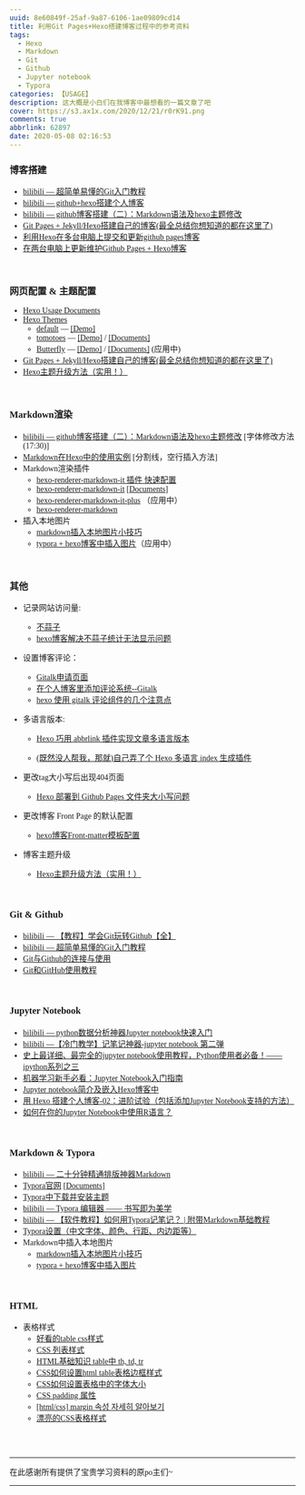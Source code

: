 ```yaml
---
uuid: 8e60849f-25af-9a87-6106-1ae09809cd14
title: 利用Git Pages+Hexo搭建博客过程中的参考资料
tags:
  - Hexo
  - Markdown
  - Git
  - Github
  - Jupyter notebook
  - Typora
categories: 【USAGE】
description: 这大概是小白们在我博客中最想看的一篇文章了吧
cover: https://s3.ax1x.com/2020/12/21/r0rK91.png
comments: true
abbrlink: 62897
date: 2020-05-08 02:16:53
---
```


<font face="Microsoft YaHei">



### 博客搭建

- [bilibili — 超简单易懂的Git入门教程](https://www.bilibili.com/video/BV1zp411o7y6)
- [bilibili — github+hexo搭建个人博客](https://www.bilibili.com/video/BV1Ep411R7cJ)
- [bilibili — github博客搭建（二）：Markdown语法及hexo主题修改](https://www.bilibili.com/video/BV1zp411R7gz)
- [Git Pages + Jekyll/Hexo搭建自己的博客(最全总结你想知道的都在这里了)](https://blog.csdn.net/muzilanlan/article/details/81542917)
- [利用Hexo在多台电脑上提交和更新github pages博客](https://www.jianshu.com/p/0b1fccce74e0?utm_campaign=maleskine&utm_content=note&utm_medium=seo_notes&utm_source=recommendation)
- [在两台电脑上更新维护Github Pages + Hexo博客](https://www.dazhuanlan.com/2019/09/25/5d8adf4204ed4/)

<br />

### 网页配置 & 主题配置

- [Hexo Usage Documents](https://hexo.io/zh-cn/docs/)
- [Hexo Themes](https://hexo.io/themes/)
	- [default](https://github.com/niemingzhao/niemingzhao.github.io/tree/theme) — [[Demo]](http://www.niemingzhao.top/)
	- [tomotoes](https://github.com/tomotoes/hexo-theme-tomotoes) — [[Demo]](https://tomotoes.com/) / [[Documents]](https://github.com/tomotoes/hexo-theme-tomotoes/wiki)
	- [Butterfly](https://github.com/jerryc127/hexo-theme-butterfly) — [[Demo]](https://jerryc.me/) / [[Documents]](https://butterfly.js.org/)  (应用中)
- [Git Pages + Jekyll/Hexo搭建自己的博客(最全总结你想知道的都在这里了)](https://blog.csdn.net/muzilanlan/article/details/81542917)
- [Hexo主题升级方法（实用！）](https://blog.csdn.net/qq_41462923/article/details/100149605)

<br />

### Markdown渲染

- [bilibili — github博客搭建（二）：Markdown语法及hexo主题修改](https://www.bilibili.com/video/BV1zp411R7gz) [字体修改方法(17:30)]
- [Markdown在Hexo中的使用实例](https://www.dazhuanlan.com/2019/10/06/5d99b91c5f0d5/#%E9%80%89%E9%A1%B9%E5%8D%A1-2) [分割线，空行插入方法]
- Markdown渲染插件
	- [hexo-renderer-markdown-it 插件 快速配置](https://www.jianshu.com/p/f43dab5dbb48)
	- [hexo-renderer-markdown-it](https://github.com/hexojs/hexo-renderer-markdown-it) [[Documents](https://github.com/hexojs/hexo-renderer-markdown-it/wiki/Getting-Started)]
	- [hexo-renderer-markdown-it-plus](https://github.com/CHENXCHEN/hexo-renderer-markdown-it-plus) （应用中）
	- [hexo-renderer-markdown](https://github.com/niemingzhao/hexo-renderer-markdown)
- 插入本地图片
	- [markdown插入本地图片小技巧](https://blog.csdn.net/dailingnan0827/article/details/86412414)
	- [typora + hexo博客中插入图片](https://yinyoupoet.github.io/2019/09/03/hexo博客中插入图片/)（应用中）

<br />

### 其他
- 记录网站访问量: 
	- [不蒜子](http://ibruce.info/2015/04/04/busuanzi/)
	- [hexo博客解决不蒜子统计无法显示问题](http://blog.sciencenet.cn/blog-3247241-1139774.html)
- 设置博客评论：
	- [Gitalk申请页面](https://github.com/settings/applications/new)
	- [在个人博客里添加评论系统--Gitalk](https://www.jianshu.com/p/656e6101bf0f)
	- [hexo 使用 gitalk 评论组件的几个注意点](https://www.jianshu.com/p/b4ca8e7c7980)
- 多语言版本:
	- [Hexo 巧用 abbrlink 插件实现文章多语言版本](https://blog.kuretru.com/posts/812a334f/)
	
	- [(既然没人帮我，那就)自己弄了个 Hexo 多语言 index 生成插件](https://www.v2ex.com/amp/t/280102)
- 更改tag大小写后出现404页面
	
	- [Hexo 部署到 Github Pages 文件夹大小写问题](http://1mhz.me/2015/hexo-deploy-case-sensitive/)
- 更改博客 Front Page 的默认配置
	
	- [hexo博客Front-matter模板配置](https://zhangjiejun.com/posts/config_Front-matter_in_hexo/)
	
- 博客主题升级
	- [Hexo主题升级方法（实用！）](https://blog.csdn.net/qq_41462923/article/details/100149605)

<br />

### Git & Github
- [bilibili — 【教程】学会Git玩转Github【全】](https://www.bilibili.com/video/BV1Xx411m7kn)
- [bilibili — 超简单易懂的Git入门教程](https://www.bilibili.com/video/BV1zp411o7y6)
- [Git与Github的连接与使用](https://www.cnblogs.com/flora5/p/7152556.html)
- [Git和GitHub使用教程](https://www.jianshu.com/p/296d22275cdd)

<br />

### Jupyter Notebook
- [bilibili — python数据分析神器Jupyter notebook快速入门](https://www.bilibili.com/video/BV1Q4411H7fJ)
- [bilibili —【冷门教学】记笔记神器-jupyter notebook 第二弹](https://www.bilibili.com/video/BV1bx411e77u)
- [史上最详细、最完全的jupyter notebook使用教程，Python使用者必备！——ipython系列之三](https://blog.csdn.net/qq_27825451/article/details/84427269)
- [机器学习新手必看：Jupyter Notebook入门指南](https://blog.csdn.net/guleileo/article/details/80490921?utm_medium=distribute.pc_relevant.none-task-blog-BlogCommendFromMachineLearnPai2-6&depth_1-utm_source=distribute.pc_relevant.none-task-blog-BlogCommendFromMachineLearnPai2-6)
- [Jupyter notebook简介及嵌入Hexo博客中](https://cloud.tencent.com/developer/article/1471240)
- [用 Hexo 搭建个人博客-02：进阶试验（包括添加Jupyter Notebook支持的方法）](https://www.jianshu.com/p/6c1196f12302)
- [如何在你的Jupyter Notebook中使用R语言？](https://www.pianshen.com/article/81761066910/)

<br />

### Markdown & Typora
- [bilibili — 二十分钟精通排版神器Markdown](https://www.bilibili.com/video/BV1Yb411c7Hi)
- [Typora官网](https://typora.io/) [[Documents](http://theme.typora.io/doc/)]
- [Typora中下载并安装主题](https://www.cnblogs.com/zhiyin1209/p/12264711.html)
- [bilibili — Typora 编辑器 —— 书写即为美学](https://www.bilibili.com/video/BV1yW411s7og)
- [bilibili — 【软件教程】如何用Typora记笔记？ | 附带Markdown基础教程](https://www.bilibili.com/video/BV1R4411575c)
- [Typora设置（中文字体、颜色、行距、内边距等）](http://www.95408.com/blog/3283.html)
- Markdown中插入本地图片
	- [markdown插入本地图片小技巧](https://blog.csdn.net/dailingnan0827/article/details/86412414)
	- [typora + hexo博客中插入图片](https://yinyoupoet.github.io/2019/09/03/hexo博客中插入图片/)

<br />

### HTML

* 表格样式
  	* [好看的table css样式](https://blog.csdn.net/chelen_jak/article/details/82112640)
  	* [CSS 列表样式](https://www.runoob.com/css/css-table.html)
  	* [HTML基础知识 table中 th, td, tr](https://www.cnblogs.com/czlovezmt/p/9771030.html)
  	* [CSS如何设置html table表格边框样式](http://www.divcss5.com/wenji/w503.shtml)
  	* [CSS如何设置表格中的字体大小](http://ask.zol.com.cn/x/4597048.html)
  	* [CSS padding 属性](https://www.w3school.com.cn/cssref/pr_padding.asp)
  	* [[html/css] margin 속성 자세히 알아보기](https://aboooks.tistory.com/78)
  	* [漂亮的CSS表格样式](http://www.hipenpal.com/tool/css-beautiful-table-templates-in-traditional-chinese.php?nowpage=4&movepage=1&type=14&od=e)

<br />
<br />

---

在此感谢所有提供了宝贵学习资料的原po主们~

---



</font>